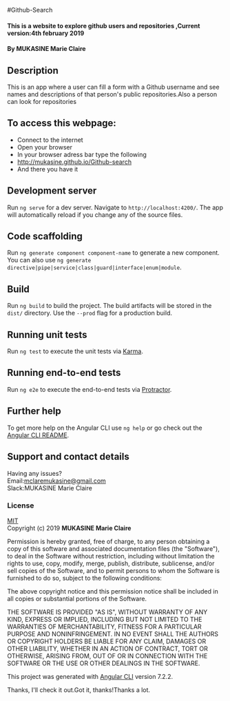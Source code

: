 #Github-Search
#### This is a website to explore github users and repositories ,Current version:4th february 2019

#### By **MUKASINE Marie Claire**

## Description
This is an app where a user can fill a form with a Github username and see names and descriptions of that person's public repositories.Also a person can look for repositories

## To access this webpage:
* Connect to the internet
* Open your browser
* In your browser adress bar type the following
* http://mukasine.github.io/Github-search
* And there you have it



## Development server

Run `ng serve` for a dev server. Navigate to `http://localhost:4200/`. The app will automatically reload if you change any of the source files.

## Code scaffolding

Run `ng generate component component-name` to generate a new component. You can also use `ng generate directive|pipe|service|class|guard|interface|enum|module`.

## Build

Run `ng build` to build the project. The build artifacts will be stored in the `dist/` directory. Use the `--prod` flag for a production build.

## Running unit tests

Run `ng test` to execute the unit tests via [Karma](https://karma-runner.github.io).

## Running end-to-end tests

Run `ng e2e` to execute the end-to-end tests via [Protractor](http://www.protractortest.org/).

## Further help

To get more help on the Angular CLI use `ng help` or go check out the [Angular CLI README](https://github.com/angular/angular-cli/blob/master/README.md).

## Support and contact details
Having any issues?<br>
Email:mclaremukasine@gmail.com<br>
Slack:MUKASINE Marie Claire

### License
[MIT](https://choosealicense.com/licenses/mit/)<br>
Copyright (c) 2019 **MUKASINE Marie Claire** <br>


Permission is hereby granted, free of charge, to any person obtaining a copy
of this software and associated documentation files (the "Software"), to deal
in the Software without restriction, including without limitation the rights
to use, copy, modify, merge, publish, distribute, sublicense, and/or sell
copies of the Software, and to permit persons to whom the Software is
furnished to do so, subject to the following conditions:

The above copyright notice and this permission notice shall be included in all
copies or substantial portions of the Software.

THE SOFTWARE IS PROVIDED "AS IS", WITHOUT WARRANTY OF ANY KIND, EXPRESS OR
IMPLIED, INCLUDING BUT NOT LIMITED TO THE WARRANTIES OF MERCHANTABILITY,
FITNESS FOR A PARTICULAR PURPOSE AND NONINFRINGEMENT. IN NO EVENT SHALL THE
AUTHORS OR COPYRIGHT HOLDERS BE LIABLE FOR ANY CLAIM, DAMAGES OR OTHER
LIABILITY, WHETHER IN AN ACTION OF CONTRACT, TORT OR OTHERWISE, ARISING FROM,
OUT OF OR IN CONNECTION WITH THE SOFTWARE OR THE USE OR OTHER DEALINGS IN THE
SOFTWARE.







This project was generated with [Angular CLI](https://github.com/angular/angular-cli) version 7.2.2.

Thanks, I'll check it out.Got it, thanks!Thanks a lot.
